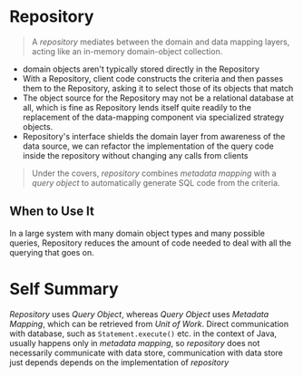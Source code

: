 # Repository
> A *repository* mediates between the domain and data mapping layers, acting like an in-memory domain-object collection.

* domain objects aren't typically stored directly in the Repository
* With a Repository, client code constructs the criteria and then passes them to the Repository, asking it to select those of its objects that match
* The object source for the Repository may not be a relational database at all, which is fine as Repository lends itself quite readily to the replacement of the data-mapping component via specialized strategy objects.
* Repository's interface shields the domain layer from awareness of the data source, we can refactor the implementation of the query code inside the repository without changing any calls from clients
> Under the covers, *repository* combines *metadata mapping* with a *query object* to automatically generate SQL code from the criteria.

## When to Use It
In a large system with many domain object types and many possible queries, Repository reduces the amount of code needed to deal with all the querying that goes on.

# Self Summary
*Repository* uses *Query Object*, whereas *Query Object* uses *Metadata Mapping*, which can be retrieved from *Unit of Work*. Direct communication with database, such as `Statement.execute()` etc. in the context of Java, usually happens only in *metadata mapping*, so *repository* does not necessarily communicate with data store, communication with data store just depends depends on the implementation of *repository*

